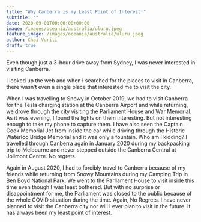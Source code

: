 ```yaml
---
title: "Why Canberra is my Least Point of Interest!"
subtitle: ""
date: 2020-09-01T00:00:00+00:00
image: /images/oceania/australia/uluru.jpeg
feature_image: /images/oceania/australia/uluru.jpeg
author: Chai Vuriti
draft: true
---
```

Even though just a 3-hour drive away from Sydney, I was never interested in visiting Canberra. 

I looked up the web and when I searched for the places to visit in Canberra, there wasn’t even a single place that interested me to visit the city. 

When I was travelling to Snowy in October 2019, we had to visit Canberra for the Tesla charging station at the Canberra Airport and while returning, we drove through the city visiting the Parliament House and War Memorial. As it was evening, I found the lights on them interesting. But not interesting enough to take my phone to capture them. I have also seen the Captain Cook Memorial Jet from inside the car while driving through the Historic Waterloo Bridge Memorial and it was only a fountain. Who am I kidding? I travelled through Canberra again in January 2020 during my backpacking trip to Melbourne and never stepped outside the Canberra Central at Jolimont Centre. No regrets. 

Again in August 2020, I had to forcibly travel to Canberra because of my friends while returning from Snowy Mountains during my Camping Trip in Ben Boyd National Park. We went to the Parliament House to visit inside this time even though I was least bothered. But with no surprise or disappointment for me, the Parliament was closed to the public because of the whole COVID situation during the time. Again, No Regrets. I have never planned to visit the Canberra city nor will I ever plan to visit in the future. It has always been my least point of interest.

